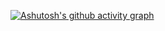 
[![Ashutosh's github activity graph](https://github-readme-activity-graph.vercel.app/graph?username=SoulVoidNova&bg_color=000000&color=fafafa&line=c77605&point=ffffff&area=true&hide_border=true)](https://github.com/ashutosh00710/github-readme-activity-graph)



<!-- Copy-paste in your Readme.md file

<a href="https://next.ossinsight.io/widgets/official/analyze-user-contribution-time-distribution?user_id=1091649&period=all_times" target="_blank" style="display: block" align="center">
  <picture>
    <source media="(prefers-color-scheme: dark)" srcset="https://next.ossinsight.io/widgets/official/analyze-user-contribution-time-distribution/thumbnail.png?user_id=1091649&period=all_times&image_size=auto&color_scheme=dark" width="721" height="auto">
    <img alt="Contribution Time Distribution of @SoulVoidNova" src="https://next.ossinsight.io/widgets/official/analyze-user-contribution-time-distribution/thumbnail.png?user_id=1091649&period=all_times&image_size=auto&color_scheme=light" width="721" height="auto">
  </picture>
</a>

<!-- Made with [OSS Insight](https://ossinsight.io/) -->
